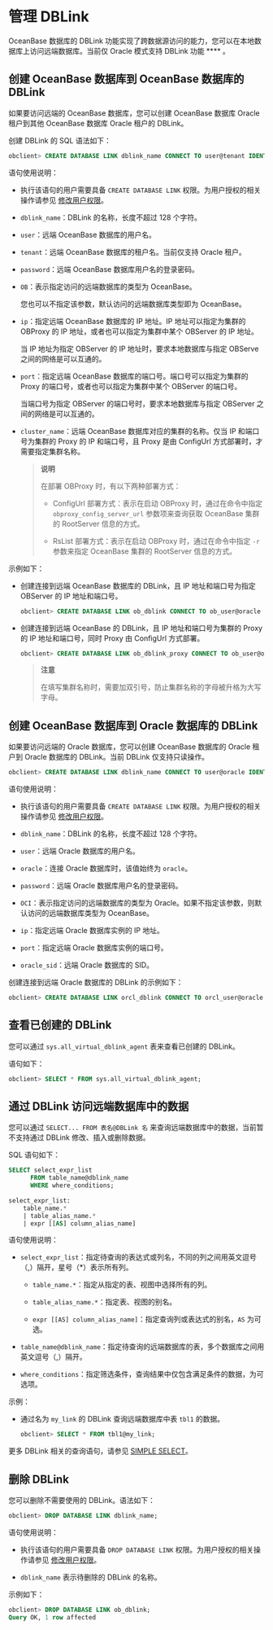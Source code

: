# 管理 DBLink

OceanBase 数据库的 DBLink 功能实现了跨数据源访问的能力，您可以在本地数据库上访问远端数据库。当前仅 Oracle 模式支持 DBLink 功能 **** 。

## 创建 OceanBase 数据库到 OceanBase 数据库的 DBLink

如果要访问远端的 OceanBase 数据库，您可以创建 OceanBase 数据库 Oracle 租户到其他 OceanBase 数据库 Oracle 租户的 DBLink。

创建 DBLink 的 SQL 语法如下：

```sql
obclient> CREATE DATABASE LINK dblink_name CONNECT TO user@tenant IDENTIFIED BY password [OB] HOST 'ip:port' [CLUSTER cluster_name];
```

语句使用说明：

* 执行该语句的用户需要具备 `CREATE DATABASE LINK` 权限。为用户授权的相关操作请参见 [修改用户权限](../../2.basic-database-management/4.manage-tenants-1/5.manage-users-and-permissions/2.oracle-3/5.modify-user-permissions-1.md)。

* `dblink_name`：DBLink 的名称，长度不超过 128 个字符。

* `user`：远端 OceanBase 数据库的用户名。

* `tenant`：远端 OceanBase 数据库的租户名。当前仅支持 Oracle 租户。

* `password`：远端 OceanBase 数据库用户名的登录密码。

* `OB`：表示指定访问的远端数据库的类型为 OceanBase。

  您也可以不指定该参数，默认访问的远端数据库类型即为 OceanBase。
  
* `ip`：指定远端 OceanBase 数据库的 IP 地址。IP 地址可以指定为集群的 OBProxy 的 IP 地址，或者也可以指定为集群中某个 OBServer 的 IP 地址。

  当 IP 地址为指定 OBServer 的 IP 地址时，要求本地数据库与指定 OBServe之间的网络是可以互通的。
  
* `port`：指定远端 OceanBase 数据库的端口号。端口号可以指定为集群的 Proxy 的端口号，或者也可以指定为集群中某个 OBServer 的端口号。

  当端口号为指定 OBServer 的端口号时，要求本地数据库与指定 OBServer 之间的网络是可以互通的。
  
* `cluster_name`：远端 OceanBase 数据库对应的集群的名称。仅当 IP 和端口号为集群的 Proxy 的 IP 和端口号，且 Proxy 是由 ConfigUrl 方式部署时，才需要指定集群名称。

  >**说明**
  >
  >在部署 OBProxy 时，有以下两种部署方式：
  >
  >* ConfigUrl 部署方式：表示在启动 OBProxy 时，通过在命令中指定 `obproxy_config_server_url` 参数项来查询获取 OceanBase 集群的 RootServer 信息的方式。
  >
  >* RsList 部署方式：表示在启动 OBProxy 时，通过在命令中指定 `-r` 参数来指定 OceanBase 集群的 RootServer 信息的方式。

示例如下：

* 创建连接到远端 OceanBase 数据库的 DBLink，且 IP 地址和端口号为指定 OBServer 的 IP 地址和端口号。

  ```sql
  obclient> CREATE DATABASE LINK ob_dblink CONNECT TO ob_user@oracle IDENTIFIED BY 1** OB HOST '10.10.10.1:12345';
  ```

* 创建连接到远端 OceanBase 的 DBLink，且 IP 地址和端口号为集群的 Proxy 的 IP 地址和端口号，同时 Proxy 由 ConfigUrl 方式部署。

  ```sql
  obclient> CREATE DATABASE LINK ob_dblink_proxy CONNECT TO ob_user@oracle IDENTIFIED BY 1** OB HOST '10.10.10.2:30084' CLUSTER "ob323";
  ```

  >**注意**
  >
  >在填写集群名称时，需要加双引号，防止集群名称的字母被升格为大写字母。
  
## 创建 OceanBase 数据库到 Oracle 数据库的 DBLink

如果要访问远端的 Oracle 数据库，您可以创建 OceanBase 数据库的 Oracle 租户到 Oracle 数据库的 DBLink。当前 DBLink 仅支持只读操作。

```sql
obclient> CREATE DATABASE LINK dblink_name CONNECT TO user@oracle IDENTIFIED BY password OCI HOST 'ip:port/oracle_sid';
```

语句使用说明：

* 执行该语句的用户需要具备 `CREATE DATABASE LINK` 权限。为用户授权的相关操作请参见 [修改用户权限](../../2.basic-database-management/4.manage-tenants-1/5.manage-users-and-permissions/2.oracle-3/5.modify-user-permissions-1.md)。

* `dblink_name`：DBLink 的名称，长度不超过 128 个字符。

* `user`：远端 Oracle 数据库的用户名。

* `oracle`：连接 Oracle 数据库时，该值始终为 `oracle`。

* `password`：远端 Oracle 数据库用户名的登录密码。

* `OCI`：表示指定访问的远端数据库的类型为 Oracle。如果不指定该参数，则默认访问的远端数据库类型为 OceanBase。

* `ip`：指定远端 Oracle 数据库实例的 IP 地址。

* `port`：指定远端 Oracle 数据库实例的端口号。

* `oracle_sid`：远端 Oracle 数据库的 SID。

创建连接到远端 Oracle 数据库的 DBLink 的示例如下：

```sql
obclient> CREATE DATABASE LINK orcl_dblink CONNECT TO orcl_user@oracle IDENTIFIED BY 1** OCI HOST '10.10.10.2:1521/ORCL';
```

## 查看已创建的 DBLink

您可以通过 `sys.all_virtual_dblink_agent` 表来查看已创建的 DBLink。

语句如下：

```sql
obclient> SELECT * FROM sys.all_virtual_dblink_agent;
```

## 通过 DBLink 访问远端数据库中的数据

您可以通过 `SELECT... FROM 表名@DBLink 名` 来查询远端数据库中的数据，当前暂不支持通过 DBLink 修改、插入或删除数据。

SQL 语句如下：

```sql
SELECT select_expr_list 
      FROM table_name@dblink_name 
      WHERE where_conditions;
 
select_expr_list:
    table_name.*
    | table_alias_name.*
    | expr [[AS] column_alias_name]
```

语句使用说明：

* `select_expr_list`：指定待查询的表达式或列名，不同的列之间用英文逗号（,）隔开，星号（\*）表示所有列。

  * `table_name.*`：指定从指定的表、视图中选择所有的列。

  * `table_alias_name.*`：指定表、视图的别名。

  * `expr [[AS] column_alias_name]`：指定查询列或表达式的别名，`AS` 为可选。

* `table_name@dblink_name`：指定待查询的远端数据库的表，多个数据库之间用英文逗号（,）隔开。

* `where_conditions`：指定筛选条件，查询结果中仅包含满足条件的数据，为可选项。

示例：

* 通过名为 `my_link` 的 DBLink 查询远端数据库中表 `tbl1` 的数据。

  ```sql
  obclient> SELECT * FROM tbl1@my_link;
  ```

更多 DBLink 相关的查询语句，请参见 [SIMPLE SELECT](../../../11.sql-reference-oracle-mode/9.sql-statement-1/2.DML/5.SELECT-1/1.simple-select.md)。

## 删除 DBLink

您可以删除不需要使用的 DBLink。语法如下：

```sql
obclient> DROP DATABASE LINK dblink_name;
```

语句使用说明：

* 执行该语句的用户需要具备 `DROP DATABASE LINK` 权限。为用户授权的相关操作请参见 [修改用户权限](../../2.basic-database-management/4.manage-tenants-1/5.manage-users-and-permissions/2.oracle-3/5.modify-user-permissions-1.md)。

* `dblink_name` 表示待删除的 DBLink 的名称。

示例如下：

```sql
obclient> DROP DATABASE LINK ob_dblink;
Query OK, 1 row affected
```
